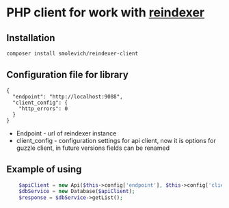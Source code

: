 # PHP client for work with [reindexer](https://github.com/Restream/reindexer)

## Installation

```bash
composer install smolevich/reindexer-client
```

## Configuration file for library

```
{
  "endpoint": "http://localhost:9088",
  "client_config": {
    "http_errors": 0
  }
}
```
* Endpoint - url of reindexer instance
* client_config - configuration settings for api client, now it is options for guzzle client, in future versions fields can be renamed

## Example of using

```php
    $apiClient = new Api($this->config['endpoint'], $this->config['client_config']);
    $dbService = new Database($apiClient);
    $response = $dbService->getList();
```